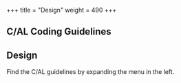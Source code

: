+++
title = "Design"
weight = 490
+++
## C/AL Coding Guidelines

## **Design**

Find the C/AL guidelines by expanding the menu in the left.
